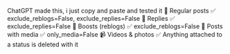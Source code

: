 ChatGPT made this, i just copy and paste and tested it
📝 Regular posts	✅	exclude_reblogs=False, exclude_replies=False
💬 Replies	✅	exclude_replies=False
🔁 Boosts (reblogs)	✅	exclude_reblogs=False
📸 Posts with media	✅	only_media=False
📹 Videos & photos	✅	Anything attached to a status is deleted with it
